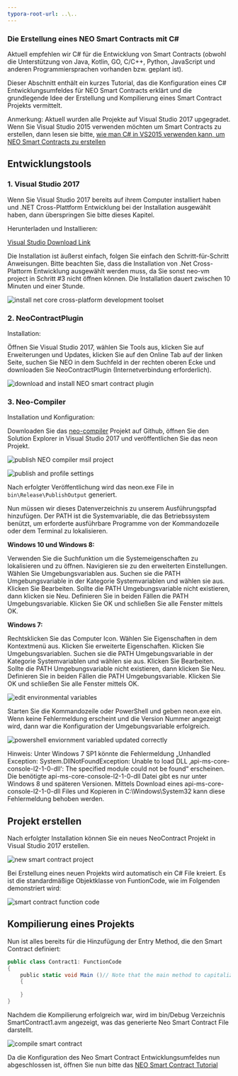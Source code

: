 ```yaml
---
typora-root-url: ..\..
---
```


### Die Erstellung eines NEO Smart Contracts mit C#

Aktuell empfehlen wir C# für die Entwicklung von Smart Contracts (obwohl die Unterstützung von Java, Kotlin, GO, C/C++, Python, JavaScript und anderen Programmiersprachen vorhanden bzw. geplant ist). 

Dieser Abschnitt enthält ein kurzes Tutorial, das die Konfiguration eines C# Entwicklungsumfeldes für NEO Smart Contracts erklärt und die grundlegende Idee der ​​Erstellung und Kompilierung eines Smart Contract Projekts vermittelt. 

Anmerkung: Aktuell wurden alle Projekte auf Visual Studio 2017 upgegradet. Wenn Sie Visual Studio 2015 verwenden möchten um Smart Contracts zu erstellen, dann lesen sie bitte, [wie man C# in VS2015 verwenden kann, um NEO Smart Contracts zu erstellen](https://github.com/neo-project/docs/blob/master/en-us/sc/getting-started-2015.md) 

## Entwicklungstools 

### 1. Visual Studio 2017

Wenn Sie Visual Studio 2017 bereits auf ihrem Computer installiert haben und .NET Cross-Plattform Entwicklung bei der Installation ausgewählt haben, dann überspringen Sie bitte dieses Kapitel. 

Herunterladen und Installieren:

[Visual Studio Download Link](https://www.visualstudio.com/de/vs/)

Die Installation ist äußerst einfach, folgen Sie einfach den Schritt-für-Schritt Anweisungen. Bitte beachten Sie, dass die Installation von .Net Cross-Plattorm Entwicklung ausgewählt werden muss, da Sie sonst neo-vm project in Schritt #3 nicht öffnen können. Die Installation dauert zwischen 10 Minuten und einer Stunde. 

![install net core cross-platform development toolset](/assets/install_core_cross_platform_development_toolset.png)
 
### 2. NeoContractPlugin

Installation:

Öffnen Sie Visual Studio 2017, wählen Sie Tools aus, klicken Sie auf Erweiterungen und Updates, klicken Sie auf den Online Tab auf der linken Seite, suchen Sie NEO in dem Suchfeld in der rechten oberen Ecke und downloaden Sie NeoContractPlugin (Internetverbindung erforderlich).
 
 ![download and install NEO smart contract plugin](/assets/download_and_install_smart_contract_plugin.png)
 
### 3. Neo-Compiler 

Installation und Konfiguration:

Downloaden Sie das [neo-compiler](https://github.com/neo-project/neo-compiler) Projekt auf Github, öffnen Sie den Solution Explorer in Visual Studio 2017 und veröffentlichen Sie das neon Projekt. 
 
![publish NEO compiler msil project](/assets/publish_neo_compiler_msil_project.png)

![publish and profile settings](/assets/publish_and_profile_settings.png)
 
Nach erfolgter Veröffentlichung wird das neon.exe File in `bin\Release\PublishOutput` generiert.

Nun müssen wir dieses Datenverzeichnis zu unserem Ausführungspfad hinzufügen. Der PATH ist die Systemvariable, die das Betriebssystem benützt, um erforderte ausführbare Programme von der Kommandozeile oder dem Terminal zu lokalisieren. 

**Windows 10 und Windows 8:**

Verwenden Sie die Suchfunktion um die Systemeigenschaften zu lokalisieren und zu öffnen. Navigieren sie zu den erweiterten Einstellungen. Wählen Sie Umgebungsvariablen aus. Suchen sie die PATH Umgebungsvariable in der Kategorie Systemvariablen und wählen sie aus. Klicken Sie Bearbeiten. Sollte die PATH Umgebungsvariable nicht existieren, dann klicken sie Neu. Definieren Sie in beiden Fällen die PATH Umgebungsvariable. Klicken Sie OK und schließen Sie alle Fenster mittels OK.

**Windows 7:**

Rechtsklicken Sie das Computer Icon. Wählen Sie Eigenschaften in dem Kontextmenü aus. Klicken Sie erweiterte Eigenschaften. Klicken Sie Umgebungsvariablen. Suchen sie die PATH Umgebungsvariable in der Kategorie Systemvariablen und wählen sie aus. Klicken Sie Bearbeiten. Sollte die PATH Umgebungsvariable nicht existieren, dann klicken Sie Neu. Definieren Sie in beiden Fällen die PATH Umgebungsvariable. Klicken Sie OK und schließen Sie alle Fenster mittels OK. 
 
![edit environmental variables](/assets/edit_environmental_variables.png)

Starten Sie die Kommandozeile oder PowerShell und geben neon.exe ein. Wenn keine Fehlermeldung erscheint und die Version Nummer angezeigt wird, dann war die Konfiguration der Umgebungsvariable erfolgreich. 

![powershell enviornment variabled updated correctly](/assets/powershell_enviornment_variabled_updated_correctly.png)
 
Hinweis: Unter Windows 7 SP1 könnte die Fehlermeldung „Unhandled Exception: System.DllNotFoundException: Unable to load DLL ‚api-ms-core-console-l2-1-0-dll‘: The specified module could not be found“ erscheinen. Die benötigte api-ms-core-console-l2-1-0-dll Datei gibt es nur unter Windows 8 und späteren Versionen. Mittels Download eines api-ms-core-console-l2-1-0-dll Files und Kopieren in C:\Windows\System32 kann diese Fehlermeldung behoben werden. 

## Projekt erstellen

Nach erfolgter Installation können Sie ein neues NeoContract Projekt in Visual Studio 2017 erstellen.
 
![new smart contract project](/assets/new_smart_contract_project.png)

Bei Erstellung eines neuen Projekts wird automatisch ein C# File kreiert. Es ist die standardmäßige Objektklasse von FuntionCode, wie im Folgenden demonstriert wird:

![smart contract function code](/assets/smart_contract_function_code.png)
 
## Kompilierung eines Projekts

Nun ist alles bereits für die Hinzufügung der Entry Method, die den Smart Contract definiert:

```c#
public class Contract1: FunctionCode
{
    public static void Main ()// Note that the main method to capitalize
    {
        
    }
}
```
 
Nachdem die Kompilierung erfolgreich war, wird im bin/Debug Verzeichnis SmartContract1.avm angezeigt, was das generierte Neo Smart Contract File darstellt. 

![compile smart contract](/assets/compile_smart_contract.png)
 
Da die Konfiguration des Neo Smart Contract Entwicklungsumfeldes nun abgeschlossen ist, öffnen Sie nun bitte das [NEO Smart Contract Tutorial](https://github.com/neo-project/docs/blob/master/en-us/sc/tutorial.md) 
 


